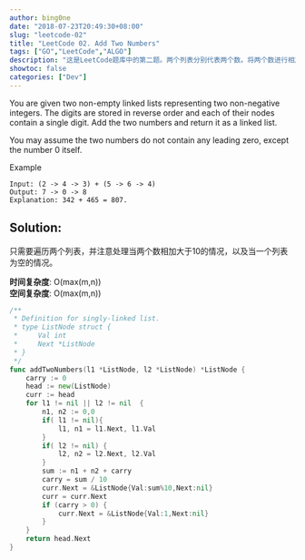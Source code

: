 ```yaml
---
author: bing0ne
date: "2018-07-23T20:49:30+08:00"
slug: "leetcode-02"
title: "LeetCode 02. Add Two Numbers"
tags: ["GO","LeetCode","ALGO"]
description: "这是LeetCode题库中的第二题。两个列表分别代表两个数。将两个数进行相加，返回一个数，并使用列表的形式输出。"
showtoc: false
categories: ["Dev"]
---
```


You are given two non-empty linked lists representing two non-negative integers. The digits are stored in reverse order and each of their nodes contain a single digit. Add the two numbers and return it as a linked list.

You may assume the two numbers do not contain any leading zero, except the number 0 itself.

Example
```
Input: (2 -> 4 -> 3) + (5 -> 6 -> 4)
Output: 7 -> 0 -> 8
Explanation: 342 + 465 = 807.
```

## Solution:
只需要遍历两个列表，并注意处理当两个数相加大于10的情况，以及当一个列表为空的情况。

**时间复杂度**: O(max(m,n))  
**空间复杂度**: O(max(m,n)) 

```go
/**
 * Definition for singly-linked list.
 * type ListNode struct {
 *     Val int
 *     Next *ListNode
 * }
 */
func addTwoNumbers(l1 *ListNode, l2 *ListNode) *ListNode {
    carry := 0
    head := new(ListNode)
    curr := head 
    for l1 != nil || l2 != nil  {
        n1, n2 := 0,0 
        if( l1 != nil){
            l1, n1 = l1.Next, l1.Val
        }
        if( l2 != nil) {
            l2, n2 = l2.Next, l2.Val
        }
        sum := n1 + n2 + carry
        carry = sum / 10
        curr.Next = &ListNode{Val:sum%10,Next:nil}
        curr = curr.Next
        if (carry > 0) {
            curr.Next = &ListNode{Val:1,Next:nil}
        }
    }
    return head.Next
}
```

